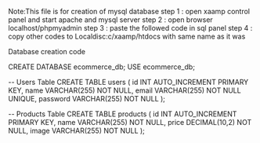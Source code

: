Note:This file is for creation of mysql database
step 1 : open xaamp control panel and start apache and mysql server
step 2 : open browser localhost/phpmyadmin
step 3 : paste the followed code in sql panel
step 4 : copy other codes to Localdisc:c/xaamp/htdocs with same name as it was

Database creation code

CREATE DATABASE ecommerce_db;
USE ecommerce_db;

-- Users Table
CREATE TABLE users (
    id INT AUTO_INCREMENT PRIMARY KEY,
    name VARCHAR(255) NOT NULL,
    email VARCHAR(255) NOT NULL UNIQUE,
    password VARCHAR(255) NOT NULL
);

-- Products Table
CREATE TABLE products (
    id INT AUTO_INCREMENT PRIMARY KEY,
    name VARCHAR(255) NOT NULL,
    price DECIMAL(10,2) NOT NULL,
    image VARCHAR(255) NOT NULL
);
